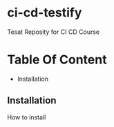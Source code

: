 # ci-cd-testify
Tesat Reposity for CI CD Course

# Table Of Content

- Installation

## Installation

How to install

